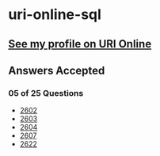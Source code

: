 # uri-online-sql

[See my profile on URI 
Online](https://www.urionlinejudge.com.br/judge/en/profile/267988)
---

## Answers Accepted

### 05 of 25 Questions

- [2602](https://www.urionlinejudge.com.br/judge/en/runs/code/11629169)
- [2603](https://www.urionlinejudge.com.br/judge/en/runs/code/12565785)
- [2604](https://www.urionlinejudge.com.br/judge/en/runs/code/12565794)
- [2607](https://www.urionlinejudge.com.br/judge/en/runs/code/13302640)
- [2622](https://www.urionlinejudge.com.br/judge/en/runs/code/13303981)
